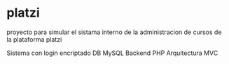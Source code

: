 # platzi
proyecto para simular el sistama interno de la administracion de cursos de la plataforma platzi 


Sistema con login encriptado 
DB MySQL
Backend PHP
Arquitectura MVC
